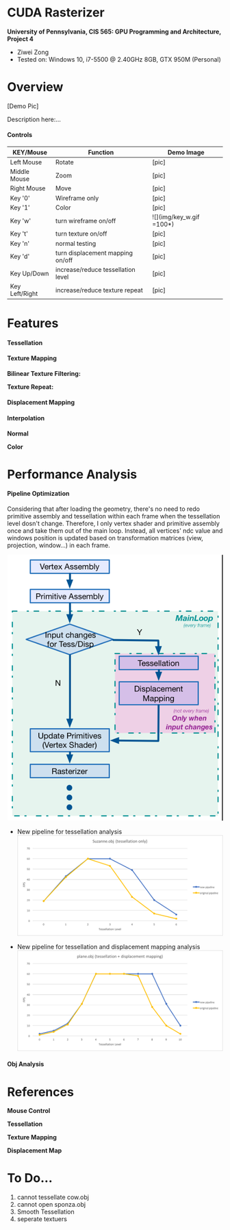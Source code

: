 CUDA Rasterizer
===============

**University of Pennsylvania, CIS 565: GPU Programming and Architecture, Project 4**

* Ziwei Zong
* Tested on: Windows 10, i7-5500 @ 2.40GHz 8GB, GTX 950M (Personal)

Overview
========================

[Demo Pic]

Description here:...

#### Controls

|  KEY/Mouse	|   Function						| Demo Image				|
|---------------|-----------------------------------|---------------------------|
|Left Mouse		| Rotate							|  [pic]					|
|Middle Mouse	| Zoom								|  [pic]					|
|Right Mouse	| Move								|  [pic]					|
|Key '0'		| Wireframe only					|  [pic]					|
|Key '1'		|     Color							|  [pic]					|
|Key 'w'		| turn wireframe on/off				|![](img/key_w.gif =100*)	|
|Key 't'		| turn texture on/off			    |  [pic]					|
|Key 'n'		|  normal testing					|  [pic]					|
|Key 'd'		| turn displacement mapping on/off  |  [pic]					|
|Key Up/Down	|increase/reduce tessellation level |  [pic]					|
|Key Left/Right	|increase/reduce texture repeat		|  [pic]					|

Features
========================

#### Tessellation

#### Texture Mapping

**Bilinear Texture Filtering:** 

**Texture Repeat:** 

#### Displacement Mapping

#### Interpolation

**Normal**

**Color**

Performance Analysis
========================

#### Pipeline Optimization

Considering that after loading the geometry, there's no need to redo primitive assembly and tessellation within each frame when
 the tessellation level dosn't change. Therefore, I only vertex shader and primitive assembly once and take them out of the main loop.
 Instead, all vertices' ndc value and windows position is updated based on transformation matrices (view, projection, window...) in each frame.

![](img/Pipeline.png)


* New pipeline for tessellation analysis
![](img/tess_suzanne.png)

* New pipeline for tessellation and displacement mapping analysis
![](img/tess_plane.png)

#### Obj Analysis

References
========================

**Mouse Control**

**Tessellation**

**Texture Mapping**

**Displacement Map**

To Do...
========================
1. cannot tessellate cow.obj
2. cannot open sponza.obj
3. Smooth Tessellation
4. seperate textuers